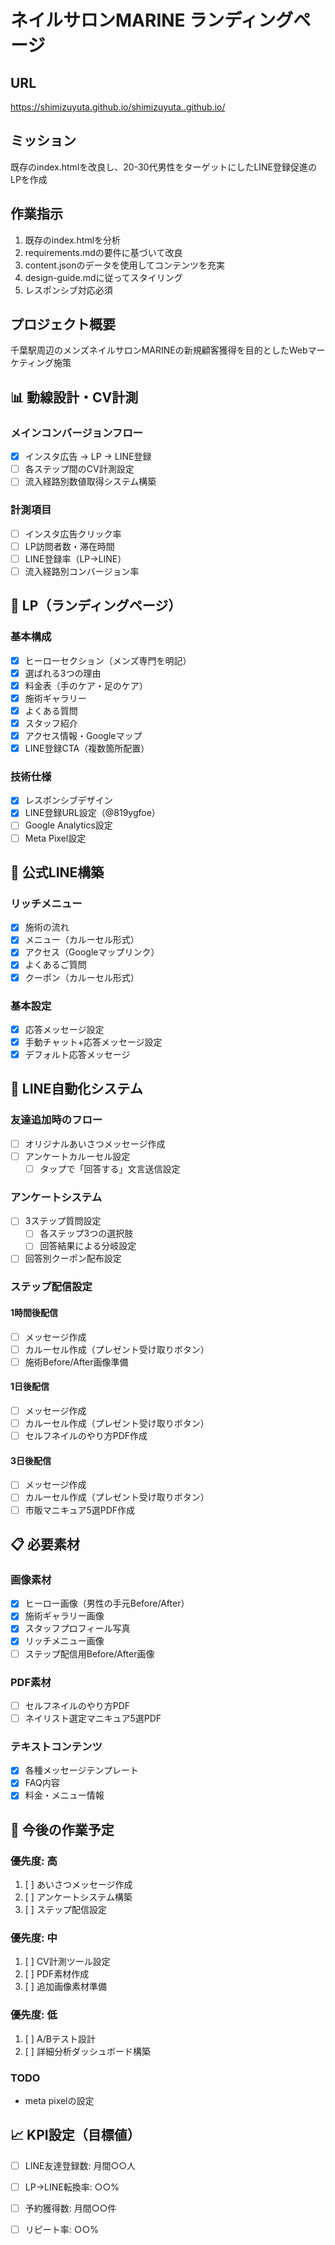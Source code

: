 # ネイルサロンMARINE ランディングページ

## URL
https://shimizuyuta.github.io/shimizuyuta..github.io/

## ミッション
既存のindex.htmlを改良し、20-30代男性をターゲットにしたLINE登録促進のLPを作成

## 作業指示
1. 既存のindex.htmlを分析
2. requirements.mdの要件に基づいて改良
3. content.jsonのデータを使用してコンテンツを充実
4. design-guide.mdに従ってスタイリング
5. レスポンシブ対応必須

## プロジェクト概要
千葉駅周辺のメンズネイルサロンMARINEの新規顧客獲得を目的としたWebマーケティング施策

## 📊 動線設計・CV計測

### メインコンバージョンフロー
- [x] インスタ広告 → LP → LINE登録
- [ ] 各ステップ間のCV計測設定
- [ ] 流入経路別数値取得システム構築

### 計測項目
- [ ] インスタ広告クリック率
- [ ] LP訪問者数・滞在時間
- [ ] LINE登録率（LP→LINE）
- [ ] 流入経路別コンバージョン率

## 🔧 LP（ランディングページ）

### 基本構成
- [x] ヒーローセクション（メンズ専門を明記）
- [x] 選ばれる3つの理由
- [x] 料金表（手のケア・足のケア）
- [x] 施術ギャラリー
- [x] よくある質問
- [x] スタッフ紹介
- [x] アクセス情報・Googleマップ
- [x] LINE登録CTA（複数箇所配置）

### 技術仕様
- [x] レスポンシブデザイン
- [x] LINE登録URL設定（@819ygfoe）
- [ ] Google Analytics設定
- [ ] Meta Pixel設定

## 📱 公式LINE構築

### リッチメニュー
- [x] 施術の流れ
- [x] メニュー（カルーセル形式）
- [x] アクセス（Googleマップリンク）
- [x] よくあるご質問
- [x] クーポン（カルーセル形式）

### 基本設定
- [x] 応答メッセージ設定
- [x] 手動チャット+応答メッセージ設定
- [x] デフォルト応答メッセージ

## 🎯 LINE自動化システム

### 友達追加時のフロー
- [ ] オリジナルあいさつメッセージ作成
- [ ] アンケートカルーセル設定
  - [ ] タップで「回答する」文言送信設定

### アンケートシステム
- [ ] 3ステップ質問設定
  - [ ] 各ステップ3つの選択肢
  - [ ] 回答結果による分岐設定
- [ ] 回答別クーポン配布設定

### ステップ配信設定
#### 1時間後配信
- [ ] メッセージ作成
- [ ] カルーセル作成（プレゼント受け取りボタン）
- [ ] 施術Before/After画像準備

#### 1日後配信  
- [ ] メッセージ作成
- [ ] カルーセル作成（プレゼント受け取りボタン）
- [ ] セルフネイルのやり方PDF作成

#### 3日後配信
- [ ] メッセージ作成
- [ ] カルーセル作成（プレゼント受け取りボタン）
- [ ] 市販マニキュア5選PDF作成

## 📋 必要素材

### 画像素材
- [x] ヒーロー画像（男性の手元Before/After）
- [x] 施術ギャラリー画像
- [x] スタッフプロフィール写真
- [x] リッチメニュー画像
- [ ] ステップ配信用Before/After画像

### PDF素材
- [ ] セルフネイルのやり方PDF
- [ ] ネイリスト選定マニキュア5選PDF

### テキストコンテンツ
- [x] 各種メッセージテンプレート
- [x] FAQ内容
- [x] 料金・メニュー情報

## 🎯 今後の作業予定

### 優先度: 高
1. [ ] あいさつメッセージ作成
2. [ ] アンケートシステム構築
3. [ ] ステップ配信設定

### 優先度: 中
1. [ ] CV計測ツール設定
2. [ ] PDF素材作成
3. [ ] 追加画像素材準備

### 優先度: 低
1. [ ] A/Bテスト設計
2. [ ] 詳細分析ダッシュボード構築

### TODO
- meta pixelの設定

## 📈 KPI設定（目標値）
- [ ] LINE友達登録数: 月間○○人
- [ ] LP→LINE転換率: ○○%
- [ ] 予約獲得数: 月間○○件
- [ ] リピート率: ○○%

